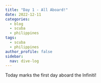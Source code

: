 ```yaml
---
title: "Day 1 - All Aboard!"
date: 2022-12-11
categories:
  - blog
  - scuba
  - philippines
tags:
  - scuba
  - philippines
author_profile: false
sidebar:
  nav: dive-log
---
```


Today marks the first day aboard the Infiniti!
